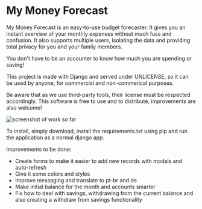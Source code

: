 My Money Forecast
=================

My Money Forecast is an easy-to-use budget forecaster. It gives you an instant overview of your monthly expenses without much fuss and confusion. It also supports multiple users, isolating the data and providing total privacy for you and your family members.

You don't have to be an accounter to know how much you are spending or saving!

This project is made with Django and served under UNLICENSE, so it can be used by anyone, for commercial and non-commerical purposes. 

Be aware that as we use third-party tools, their license must be respected accordingly. This software is free to use and to distribute, improvements are also welcome!
 
![screenshot of work so far](http://www.andersonsantos.info/img/money_forecast_.png)

To install, simply download, install the requirements.txt using pip and run the application as a normal django app.

Improvements to be done:

- Create forms to make it easier to add new records with modals and auto-refresh
- Give it some colors and styles
- Improve messaging and translate to pt-br and de
- Make initial balance for the month and accounts smarter
- Fix how to deal with savings, withdrawing from the current balance and also creating a withdraw from savings functionality